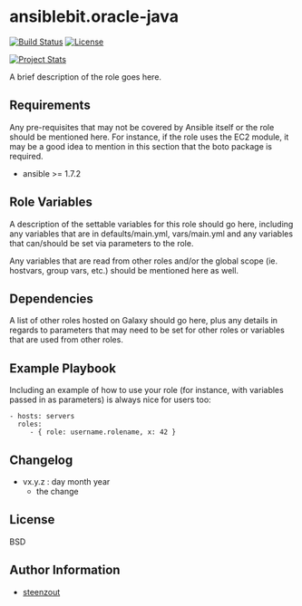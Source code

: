 # ansiblebit.oracle-java

[![Build Status](https://travis-ci.org/ansiblebit/oracle-java.svg?branch=master)](https://travis-ci.org/ansiblebit/oracle-java)
[![License](https://img.shields.io/badge/license-New%20BSD-blue.svg?style=flat)](https://raw.githubusercontent.com/ansiblebit/oracle-java/master/LICENSE)

[![Project Stats](https://www.openhub.net/p/ansiblebit-oracle-java/widgets/project_thin_badge.gif)](https://www.openhub.net/p/ansiblebit-oracle-java/)

A brief description of the role goes here.

## Requirements

Any pre-requisites that may not be covered by Ansible itself or the role should be mentioned here.
For instance, if the role uses the EC2 module,
it may be a good idea to mention in this section that the boto package is required.

- ansible >= 1.7.2

## Role Variables

A description of the settable variables for this role should go here,
including any variables that are in defaults/main.yml, vars/main.yml and
any variables that can/should be set via parameters to the role.

Any variables that are read from other roles and/or
the global scope (ie. hostvars, group vars, etc.) should be mentioned here as well.

## Dependencies

A list of other roles hosted on Galaxy should go here,
plus any details in regards to parameters that may need to be set for other roles
or variables that are used from other roles.

## Example Playbook

Including an example of how to use your role
(for instance, with variables passed in as parameters)
is always nice for users too:

    - hosts: servers
      roles:
         - { role: username.rolename, x: 42 }

## Changelog

- vx.y.z : day month year
    - the change

## License

BSD

## Author Information

- [steenzout](http://github.com/steenzout)
